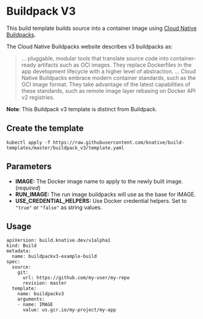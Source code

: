 # Buildpack V3

This build template builds source into a container image using [Cloud Native Buildpacks](https://buildpacks.io).

The Cloud Native Buildpacks website describes v3 buildpacks as:

> ... pluggable, modular tools that translate source code into container-ready artifacts
> such as OCI images. They replace Dockerfiles in the app development lifecycle with a higher level
> of abstraction. ...  Cloud Native Buildpacks embrace modern container standards, such as the OCI
> image format. They take advantage of the latest capabilities of these standards, such as remote
> image layer rebasing on Docker API v2 registries.

**Note**: This Buildpack v3 template is distinct from Buildpack.

## Create the template

```
kubectl apply -f https://raw.githubusercontent.com/knative/build-templates/master/buildpack_v3/template.yaml
```

## Parameters

* **IMAGE:** The Docker image name to apply to the newly built image.
    (_required_)
* **RUN_IMAGE:** The run image buildpacks will use as the base for IMAGE.
* **USE_CREDENTIAL_HELPERS:** Use Docker credential helpers. Set to `"true"` or `"false"` as string values.

## Usage

```
apiVersion: build.knative.dev/v1alpha1
kind: Build
metadata:
  name: buildpackv3-example-build
spec:
  source:
    git:
      url: https://github.com/my-user/my-repo
      revision: master
  template:
    name: buildpackv3
    arguments:
    - name: IMAGE
      value: us.gcr.io/my-project/my-app
```
